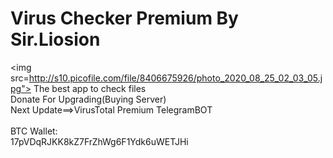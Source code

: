 # Virus Checker Premium By Sir.Liosion
<img src=http://s10.picofile.com/file/8406675926/photo_2020_08_25_02_03_05.jpg">
The best app to check files</br>
Donate For Upgrading(Buying Server)</br>
Next Update==>VirusTotal Premium TelegramBOT</br>
</br>
BTC Wallet:</br>
17pVDqRJKK8kZ7FrZhWg6F1Ydk6uWETJHi</br>
</br>
